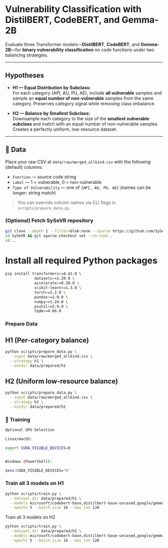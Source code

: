 # Vulnerability Classification with DistilBERT, CodeBERT, and Gemma-2B

Evaluate three Transformer models—**DistilBERT**, **CodeBERT**, and **Gemma-2B**—for **binary vulnerability classification** on code functions under two balancing strategies.

---

## Hypotheses

- **H1 — Equal Distribution by Subclass:**  
  For each category (API, AU, PU, AE), include **all vulnerable** samples and sample an **equal number of non-vulnerable** samples from the same category. Preserves category signal while removing class imbalance.

- **H2 — Balance by Smallest Subclass:**  
  Downsample each category to the size of the **smallest vulnerable subclass** and match with an equal number of non-vulnerable samples. Creates a perfectly uniform, low-resource dataset.

---

## 📂 Data

Place your raw CSV at `data/raw/merged_allkind.csv` with the following (default) columns:

- `Function` — source code string  
- `Label` — 1 = vulnerable, 0 = non-vulnerable  
- `Type of Vulnerability` — one of `{API, AU, PU, AE}` (names can be longer; string match)

> You can override column names via CLI flags in `scripts/prepare_data.py`.

### (Optional) Fetch SySeVR repository
```bash
git clone --depth 1 --filter=blob:none --sparse https://github.com/SySeVR/SySeVR.git
cd SySeVR && git sparse-checkout set --no-cone .
cd ..
```

# Install all required Python packages
```bash
pip install transformers>=4.41.0 \
             datasets>=2.20.0 \
             accelerate>=0.30.0 \
             scikit-learn>=1.3.0 \
             torch>=2.2.0 \
             pandas>=2.0.0 \
             numpy>=1.24.0 \
             psutil>=5.9.0 \
             tqdm>=4.66.0

```

### Prepare Data

## H1 (Per-category balance)
```bash
python scripts/prepare_data.py \
  --input data/raw/merged_allkind.csv \
  --strategy h1 \
  --outdir data/prepared/h1
```

## H2 (Uniform low-resource balance)
```bash
python scripts/prepare_data.py \
  --input data/raw/merged_allkind.csv \
  --strategy h2 \
  --outdir data/prepared/h2
```

### 🚀 Training
```bash
Optional GPU Selection

Linux/macOS:

export CUDA_VISIBLE_DEVICES=0


Windows (PowerShell):

$env:CUDA_VISIBLE_DEVICES="0"

```



### Train all 3 models on H1
```bash
python scripts/train.py \
  --dataset_dir data/prepared/h1 \
  --models microsoft/codebert-base,distilbert-base-uncased,google/gemma-2-2b \
  --epochs 5 --batch_size 16 --max_len 128
```

Train all 3 models on H2
```bash
python scripts/train.py \
  --dataset_dir data/prepared/h2 \
  --models microsoft/codebert-base,distilbert-base-uncased,google/gemma-2-2b \
  --epochs 5 --batch_size 16 --max_len 128
```

